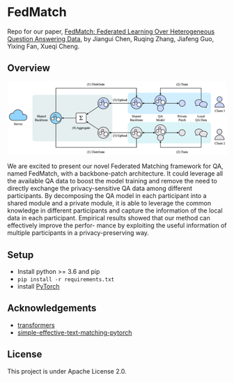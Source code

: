# FedMatch
Repo for our paper, [FedMatch: Federated Learning Over Heterogeneous Question Answering Data](https://arxiv.org/abs/2108.05069), by Jiangui Chen, Ruqing Zhang, Jiafeng Guo, Yixing Fan, Xueqi Cheng.

## Overview

![Overview](./figures/overview.png)

We are excited to present our novel Federated Matching framework for QA, named FedMatch, with a backbone-patch architecture. It could leverage all the available QA data to boost the model training and remove the need to directly exchange the privacy-sensitive QA data among different participants. By decomposing the QA model in each participant into a shared module and a private module, it is able to leverage the common knowledge in different participants and capture the information of the local data in each participant. Empirical results showed that our method can effectively improve the perfor- mance by exploiting the useful information of multiple participants in a privacy-preserving way.

## Setup

- Install python >= 3.6 and pip
- `pip install -r requirements.txt`
- install [PyTorch](https://pytorch.org)

## Acknowledgements
- [transformers](https://github.com/huggingface/transformers)
- [simple-effective-text-matching-pytorch](https://github.com/alibaba-edu/simple-effective-text-matching-pytorch)

## License
This project is under Apache License 2.0.
